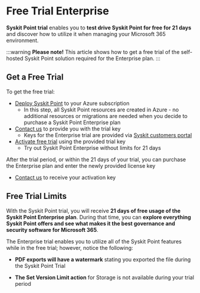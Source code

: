 ﻿---
description: This article provides a guide on how to get a free 21-day trial of the Syskit Point Enterprise plan.
---

# Free Trial Enterprise

**Syskit Point trial** enables you to **test drive Syskit Point for free for 21 days** and discover how to utilize it when managing your Microsoft 365 environment. 

:::warning
**Please note!**&#x20;
This article shows how to get a free trial of the self-hosted Syskit Point solution required for the Enterprise plan.
:::

## Get a Free Trial

To get the free trial:

* [Deploy Syskit Point](../deployment/overview.md) to your Azure subscription 
   * In this step, all Syskit Point resources are created in Azure - no additional resources or migrations are needed when you decide to purchase a Syskit Point Enterprise plan
* [Contact us](https://www.syskit.com/contact-us/) to provide you with the trial key
    * Keys for the Enterprise trial are provided via [Syskit customers portal](https://my.syskit.com/)
* [Activate free trial](activate-syskit-point.md) using the provided trial key
    * Try out Syskit Point Enterprise without limits for 21 days

After the trial period, or within the 21 days of your trial, you can purchase the Enterprise plan and enter the newly provided license key
   * [Contact us](https://www.syskit.com/company/contact-us) to receive your activation key

## Free Trial Limits

With the Syskit Point trial, you will receive **21 days of free usage of the Syskit Point Enterprise plan**. During that time, you can **explore everything Syskit Point offers and see what makes it the best governance and security software for Microsoft 365**. 

The Enterprise trial enables you to utilize all of the Syskit Point features while in the free trial; however, notice the following:

* **PDF exports will have a watermark** stating you exported the file during the Syskit Point Trial

* **The Set Version Limit action** for Storage is not available during your trial period 